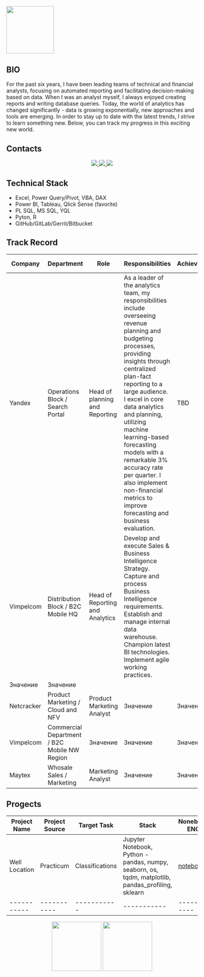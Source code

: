 <div align="left" style="margin: 30px 0">
   <a href="https://github.com/AlexSalty/github-profile-views-counter">
       <img width="125px" src="https://komarev.com/ghpvc/?username=AlexSalty&color=83887b">
   </a>
</div>

## BIO

For the past six years, I have been leading teams of technical and financial analysts, focusing on automated reporting and facilitating decision-making based on data. When I was an analyst myself, I always enjoyed creating reports and writing database queries. Today, the world of analytics has changed significantly - data is growing exponentially, new approaches and tools are emerging. In order to stay up to date with the latest trends, I strive to learn something new. Below, you can track my progress in this exciting new world.


## Contacts

<p align='center'>
   <a href="linkedin.com/in/alexander-saltykov-04572376">
       <img src="https://img.shields.io/badge/linkedin-%230077B5.svg?&style=for-the-badge&logo=linkedin&logoColor=white"/>
   </a>
   <a href="https://t.me/alex_saltykov">
       <img src="https://img.shields.io/badge/Telegram-2CA5E0?style=for-the-badge&logo=telegram&logoColor=white"/>
   </a>
   <a href="mailto:a.saltykov.spb@gmail.com">
       <img src="https://img.shields.io/badge/Gmail-D14836?style=for-the-badge&logo=gmail&logoColor=white"/>
   </a>
</p>

## Technical Stack
*   Excel, Power Query/Pivot, VBA, DAX
*   Power BI, Tableau, Qlick Sense (favorite)
*   PL SQL, MS SQL, YQL
*   Pyton, R
*   GitHub/GitLab/Gerrit/Bitbucket

## Track Record


| Company | Department | Role | Responsibilities | Achievments |  End/Start Dates  |
|-----------|-----------|-----------|-----------|-----------|---------------|
| Yandex  | Operations Block / Search Portal  | Head of planning and Reporting  | As a leader of the analytics team, my responsibilities include overseeing revenue planning and budgeting processes, providing insights through centralized plan-fact reporting to a large audience. I excel in core data analytics and planning, utilizing machine learning-based forecasting models with a remarkable 3% accuracy rate per quarter. I also implement non-financial metrics to improve forecasting and business evaluation. | TBD  | 2019 - Current Position / 4yrs     |
| Vimpelcom  | Distribution Block / B2C Mobile HQ  | Head of Reporting and Analytics  | Develop and execute Sales & Business Intelligence Strategy. Capture and process Business Intelligence requirements. Establish and manage internal data warehouse. Champion latest BI technologies. Implement agile working practices.
  | Значение  | Значение      |
| Netcracker  | Product Marketing / Cloud and NFV  | Product Marketing Analyst  | Значение  | Значение  | Значение      |
| Vimpelcom  | Commercial Department / B2C Mobile NW Region  | Значение  | Значение  | Значение  | Значение      |
| Maytex  | Whosale Sales / Marketing  | Marketing Analyst  | Значение  | Значение  | Значение      |


## Progects

| Project Name | Project Source | Target Task | Stack | Nonebook ENG | Status |
|-----------|-----------|-----------|-----------|-----------|-----------|
|Well Location|Practicum|Classifications|Jupyter Notebook, Python - pandas, numpy, seaborn, os, tqdm, matplotlib, pandas_profiling, sklearn|[notebook](https://github.com/AlexSalty/Practicum_Data_Sciense/blob/main/p7_well_location_selection.ipynb)|Completed|
|-----------|-----------|-----------|-----------|-----------|-----------|


<p align='center'>
   <a href="https://github-readme-stats.vercel.app/api?username=AlexSalty&show_icons=true&count_private=true">
       <img height=130 src="https://github-readme-stats.vercel.app/api?username=AlexSalty&show_icons=true&count_private=true"/></a>
   <a href="https://github.com/AlexSalty/github-readme-stats">
       <img height=130 src="https://github-readme-stats.vercel.app/api/top-langs/?username=AlexSalty&layout=compact"/></a>
</p>
